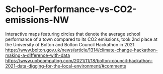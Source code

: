 # School-Performance-vs-CO2-emissions-NW
Interactive maps featuring circles that denote the average school performance of a town compared to its CO2 emissions, took 2nd place at the University of Bolton and Bolton Council Hackathon in 2021. https://www.bolton.gov.uk/news/article/1314/climate-change-hackathon-making-a-difference-with-data https://www.uobcomputing.com/2021/11/18/bolton-council-hackathon-2021-data-digging-for-the-local-environment/#comments 
